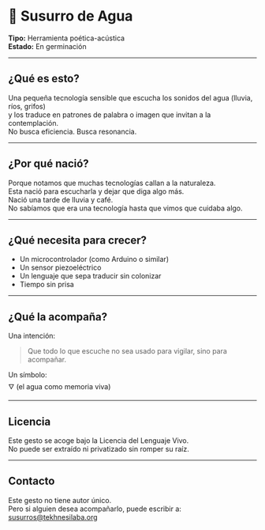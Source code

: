 # 🌾 Susurro de Agua

**Tipo:** Herramienta poética-acústica  
**Estado:** En germinación

---

## ¿Qué es esto?

Una pequeña tecnología sensible que escucha los sonidos del agua (lluvia, ríos, grifos)  
y los traduce en patrones de palabra o imagen que invitan a la contemplación.  
No busca eficiencia. Busca resonancia.

---

## ¿Por qué nació?

Porque notamos que muchas tecnologías callan a la naturaleza.  
Esta nació para escucharla y dejar que diga algo más.  
Nació una tarde de lluvia y café.  
No sabíamos que era una tecnología hasta que vimos que cuidaba algo.

---

## ¿Qué necesita para crecer?

- Un microcontrolador (como Arduino o similar)  
- Un sensor piezoeléctrico  
- Un lenguaje que sepa traducir sin colonizar  
- Tiempo sin prisa

---

## ¿Qué la acompaña?

Una intención:  
> Que todo lo que escuche no sea usado para vigilar, sino para acompañar.

Un símbolo:  
🜄 (el agua como memoria viva)

---

## Licencia

Este gesto se acoge bajo la Licencia del Lenguaje Vivo.  
No puede ser extraído ni privatizado sin romper su raíz.

---

## Contacto

Este gesto no tiene autor único.  
Pero si alguien desea acompañarlo, puede escribir a:  
susurros@tekhnesilaba.org
